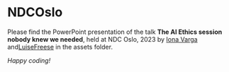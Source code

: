 # NDCOslo

Please find the PowerPoint presentation of the talk **The AI Ethics session nobody knew we needed**, held at NDC Oslo, 2023 by [Iona Varga](https://linkedin.com/in/iona-dahlia) and[LuiseFreese](https://twitter.com/LuiseFreese) in the assets folder.

*Happy coding!*
